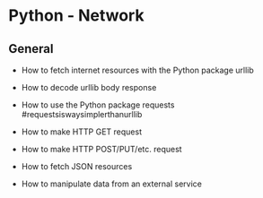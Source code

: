 # Python - Network

## General

- How to fetch internet resources with the Python package urllib

- How to decode urllib body response

- How to use the Python package requests #requestsiswaysimplerthanurllib

- How to make HTTP GET request

- How to make HTTP POST/PUT/etc. request

- How to fetch JSON resources

- How to manipulate data from an external service